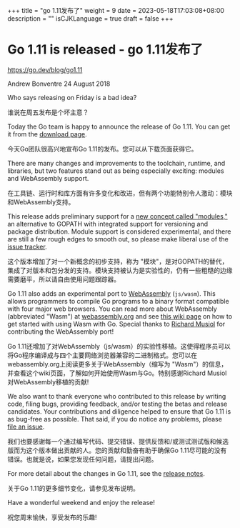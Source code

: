 +++
title = "go 1.11发布了"
weight = 9
date = 2023-05-18T17:03:08+08:00
description = ""
isCJKLanguage = true
draft = false
+++

# Go 1.11 is released - go 1.11发布了

https://go.dev/blog/go1.11

Andrew Bonventre
24 August 2018

Who says releasing on Friday is a bad idea?

谁说在周五发布是个坏主意？

Today the Go team is happy to announce the release of Go 1.11. You can get it from the [download page](https://go.dev/dl/).

今天Go团队很高兴地宣布Go 1.11的发布。您可以从下载页面获得它。

There are many changes and improvements to the toolchain, runtime, and libraries, but two features stand out as being especially exciting: modules and WebAssembly support.

在工具链、运行时和库方面有许多变化和改进，但有两个功能特别令人激动：模块和WebAssembly支持。

This release adds preliminary support for a [new concept called "modules,"](https://go.dev/doc/go1.11#modules) an alternative to GOPATH with integrated support for versioning and package distribution. Module support is considered experimental, and there are still a few rough edges to smooth out, so please make liberal use of the [issue tracker](https://go.dev/issue/new).

这个版本增加了对一个新概念的初步支持，称为 "模块"，是对GOPATH的替代，集成了对版本和包分发的支持。模块支持被认为是实验性的，仍有一些粗糙的边缘需要磨平，所以请自由使用问题跟踪器。

Go 1.11 also adds an experimental port to [WebAssembly](https://go.dev/doc/go1.11#wasm) (`js/wasm`). This allows programmers to compile Go programs to a binary format compatible with four major web browsers. You can read more about WebAssembly (abbreviated "Wasm") at [webassembly.org](https://webassembly.org/) and see [this wiki page](https://go.dev/wiki/WebAssembly) on how to get started with using Wasm with Go. Special thanks to [Richard Musiol](https://github.com/neelance) for contributing the WebAssembly port!

Go 1.11还增加了对WebAssembly（js/wasm）的实验性移植。这使得程序员可以将Go程序编译成与四个主要网络浏览器兼容的二进制格式。您可以在webassembly.org上阅读更多关于WebAssembly（缩写为 "Wasm"）的信息，并查看这个wiki页面，了解如何开始使用Wasm与Go。特别感谢Richard Musiol对WebAssembly移植的贡献!

We also want to thank everyone who contributed to this release by writing code, filing bugs, providing feedback, and/or testing the betas and release candidates. Your contributions and diligence helped to ensure that Go 1.11 is as bug-free as possible. That said, if you do notice any problems, please [file an issue](https://go.dev/issues/new).

我们也要感谢每一个通过编写代码、提交错误、提供反馈和/或测试测试版和候选版而为这个版本做出贡献的人。您的贡献和勤奋有助于确保Go 1.11尽可能的没有错误。也就是说，如果您发现任何问题，请提出问题。

For more detail about the changes in Go 1.11, see the [release notes](https://go.dev/doc/go1.11).

关于Go 1.11的更多细节变化，请参见发布说明。

Have a wonderful weekend and enjoy the release!

祝您周末愉快，享受发布的乐趣!
